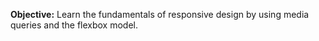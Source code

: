 **Objective:** Learn the fundamentals of responsive design by using media queries and the flexbox model.
